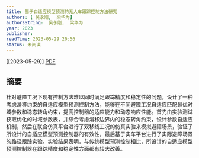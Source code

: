 ```yaml
---
title: 基于自适应模型预测的无人车跟踪控制方法研究
authors: [ 吴永刚,  梁华为]
authorsString:  吴永刚,  梁华为
year: 2023
publisher: 
readTime: 2023-05-29 20:56
status: 未阅读
---
```

[[2023-05-29]]
[PDF](zotero://select/items/@WuYongGangJiYuZiGuaYingMoXingYuCeDeWuRenCheGenZongKongZhiFangFaYanJiu2023)

## 摘要
针对避障工况下现有控制方法难以同时满足跟踪精度和稳定性的问题，设计了一种考虑滑移约束的自适应模型预测控制方法，能够在不同避障工况自适应匹配最优时域参数和稳态转角约束，提高控制器的适应能力和动态响应性能。首先由实验测试获取优化的时域参数表，并综合考虑滑移边界内的稳态转角约束，设计参数自适应机制，然后在联合仿真平台进行了双移线工况的仿真实验来模拟避障场景，验证了所设计的自适应模型预测控制器的有效性，最后基于实车平台进行了实际避障场景的路径跟踪实验。实验结果表明，与传统模型预测控制相比，所设计的自适应模型预测控制器在跟踪精度和稳定性方面都有较大改善。
